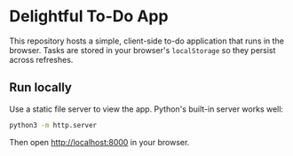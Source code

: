 # Delightful To-Do App

This repository hosts a simple, client-side to-do application that runs in the browser. Tasks are stored in your browser's `localStorage` so they persist across refreshes.

## Run locally

Use a static file server to view the app. Python's built-in server works well:

```bash
python3 -m http.server
```

Then open <http://localhost:8000> in your browser.
